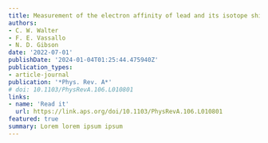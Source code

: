 ```yaml
---
title: Measurement of the electron affinity of lead and its isotope shifts
authors:
- C. W. Walter
- F. E. Vassallo
- N. D. Gibson
date: '2022-07-01'
publishDate: '2024-01-04T01:25:44.475940Z'
publication_types:
- article-journal
publication: '*Phys. Rev. A*'
# doi: 10.1103/PhysRevA.106.L010801
links:
- name: 'Read it'
  url: https://link.aps.org/doi/10.1103/PhysRevA.106.L010801
featured: true
summary: Lorem lorem ipsum ipsum
---
```

